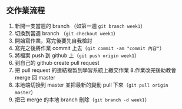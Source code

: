 ## 交作業流程

1. 新開一支當週的 branch （如第一週 `git branch week1`）
2. 切換到當週 branch （`git checkout week1`）
3. 開始寫作業，寫完後要先自我檢討
4. 寫完之後將作業 commit 上去（`git commit -am "commit 內容"`）
5. 將檔案 push 到 github 上（`git push origin week1`）
6. 到自己的 github create pull request
7. 把 pull request 的連結複製到學習系統上繳交作業
8.作業改完後助教會 merge 回 master
9. 本地端切換到 master 並把最新的變動 pull 下來（`git pull origin master`）
10. 把已 merge 的本地 branch 刪除（`git branch -d week1`）